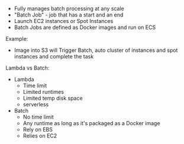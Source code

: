 - Fully manages batch processing at any scale
- "Batch Job" - job that has a start and an end
- Launch EC2 instances or Spot Instances
- Batch Jobs are defined as Docker images and run on ECS

Example:
- Image into S3 will Trigger Batch, auto cluster of instances and spot instances and complete the task


Lambda vs Batch:
- Lambda
  - Time limit
  - Limited runtimes
  - Limited temp disk space
  - serverless
- Batch
  - No time limit
  - Any runtime as long as it's packaged as a Docker image
  - Rely on EBS
  - Relies on EC2

